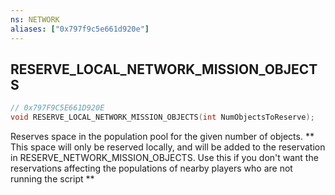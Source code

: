```yaml
---
ns: NETWORK
aliases: ["0x797f9c5e661d920e"]
---
```

## RESERVE_LOCAL_NETWORK_MISSION_OBJECTS

```c
// 0x797F9C5E661D920E
void RESERVE_LOCAL_NETWORK_MISSION_OBJECTS(int NumObjectsToReserve);
```

Reserves space in the population pool for the given number of objects. ** This space will only be reserved locally, and will be added to the reservation in RESERVE_NETWORK_MISSION_OBJECTS. Use this if you don't want the reservations affecting the populations of nearby players who are not running the script **

